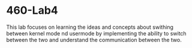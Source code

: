 460-Lab4
========
This lab focuses on learning the ideas and concepts about swithing between kernel mode
nd usermode by implementing the ability to switch between the two and understand the
communication between the two.
